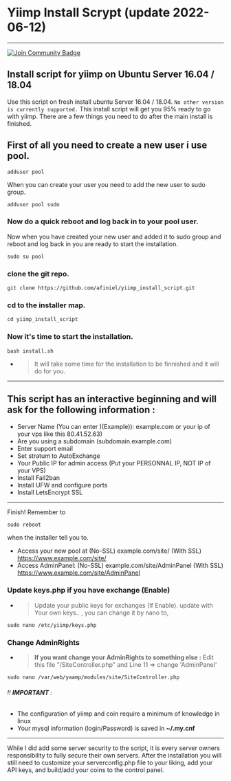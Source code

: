 # Yiimp Install Scrypt (update 2022-06-12)
***********************************************
<a href="https://discord.gg/GVZ4tchkKc"><img src="https://img.shields.io/discord/904564600354254898.svg?style=flat&label=Discord %3C3%20&color=7289DA%22" alt="Join Community Badge"/></a>





###

## Install script for yiimp on Ubuntu Server 16.04 / 18.04

Use this script on fresh install ubuntu Server 16.04 / 18.04. ``` No other version is currently supported. ``` This install script will get you 95% ready to go with yiimp. There are a few things you need to do after the main install is finished.

## First of all you need to create a new user i use pool.
```
adduser pool
```
When you can create your user you need to add the new user to sudo group.
```
adduser pool sudo

```
### Now do a quick reboot and log back in to your pool user.

Now when you have created your new user and added it to sudo group and reboot and log back in you are ready to start the installation.

```
sudo su pool
```
### clone the git repo.
```
git clone https://github.com/afiniel/yiimp_install_script.git
```
### cd to the installer map.
```
cd yiimp_install_script
```
### Now it's time to start the installation.
```
bash install.sh
```
- > It will take some time for the installation to be finnished and it will do for you.

***********************************

## This script has an interactive beginning and will ask for the following information :

- Server Name (You can enter )(Example)): example.com or your ip of your vps like this 80.41.52.63)
- Are you using a subdomain (subdomain.example.com)
- Enter support email
- Set stratum to AutoExchange
- Your Public IP for admin access (Put your PERSONNAL IP, NOT IP of your VPS)
- Install Fail2ban
- Install UFW and configure ports
- Install LetsEncrypt SSL

***********************************

Finish! Remember to 
```
sudo reboot
```
when the installer tell you to.

- Access your new pool at (No-SSL) example.com/site/      (With SSL) https://www.example.com/site/
- Access AdminPanel: (No-SSL) example.com/site/AdminPanel (With SSL) https://www.example.com/site/AdminPanel


### Update keys.php if you have exchange (Enable)

- > Update your public keys for exchanges (If Enable). update with Your own keys.. , you can change it by nano to,
```
sudo nano /etc/yiimp/keys.php
```
### Change AdminRights

- > **If you want change your AdminRights to something else :** Edit this file "/SiteController.php" and Line 11 => change 'AdminPanel'

```
sudo nano /var/web/yaamp/modules/site/SiteController.php
```
###### :bangbang: **IMPORTANT** : 

- The configuration of yiimp and coin require a minimum of knowledge in linux
- Your mysql information (login/Password) is saved in **~/.my.cnf**

*****************************************************************************

While I did add some server security to the script, it is every server owners responsibility to fully secure their own servers. After the installation you will still need to customize your serverconfig.php file to your liking, add your API keys, and build/add your coins to the control panel. 
